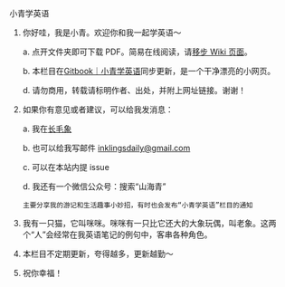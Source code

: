 小青学英语

1. 你好哇，我是小青。欢迎你和我一起学英语～

    a. 点开文件夹即可下载 PDF。简易在线阅读，请[移步 Wiki 页面](https://github.com/inklings42/xqxyy/wiki)。
    
    b. 本栏目在[Gitbook｜小青学英语](https://inklings.gitbook.io/xiao-qing-xue-ying-yu/)同步更新，是一个干净漂亮的小网页。
    
    d. 请勿商用，转载请标明作者、出处，并附上网址链接。谢谢！

2. 如果你有意见或者建议，可以给我发消息：

    a. 我在[长毛象](https://mastodon.social/web/@inklingsdaily)

    b. 也可以给我写邮件 inklingsdaily@gmail.com

    c. 可以在本站内提 issue

    d. 我还有一个微信公众号：搜索“山海青”
    
       主要分享我的游记和生活趣事小妙招，有时也会发布“小青学英语”栏目的通知

3. 我有一只猫，它叫咪咪。咪咪有一只比它还大的大象玩偶，叫老象。这两个“人”会经常在我英语笔记的例句中，客串各种角色。
4. 本栏目不定期更新，夸得越多，更新越勤～
5. 祝你幸福！
